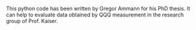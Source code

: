 This python code has been written by Gregor Ammann for his PhD thesis.
It can help to evaluate data obtained by QQQ measurement in the research group of Prof. Kaiser.
